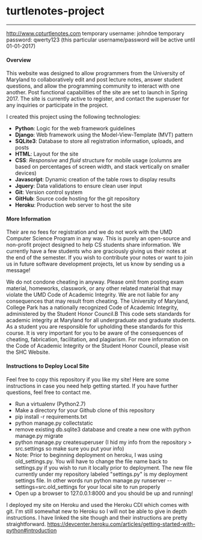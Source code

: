 # turtlenotes-project
---------
http://www.cpturtlenotes.com
temporary username: johndoe
temporary password: qwerty123
(this particular username/password will be active until 01-01-2017)

#### Overview
This website was designed to allow programmers from the University of Maryland to collaboratively edit and post lecture notes, answer student questions, and allow the programming community to interact with one another. Post functional capabilities of the site are set to launch in Spring 2017. The site is currently active to register, and contact the superuser for any inquiries or participate in the project.

I created this project using the following technologies:

- **Python**: Logic for the web framework guidelines
- **Django**: Web framework using the Model-View-Template (MVT) pattern
- **SQLite3**: Database to store all registration information, uploads, and posts
- **HTML**: Layout for the site
- **CSS**: *Responsive* and *fluid* structure for mobile usage (columns are based on percentages of screen width, and stack vertically on smaller devices)
- **Javascript**: Dynamic creation of the table rows to display results
- **Jquery**: Data validations to ensure clean user input
- **Git**: Version control system
- **GitHub**: Source code hosting for the git repository
- **Heroku**: Production web server to host the site

#### More Information
Their are no fees for registration and we do not work with the UMD Computer Science Program in any way. This is purely an open-source and non-profit project designed to help CS students share information. We currently have a few students who are graciously giving us their notes at the end of the semester. If you wish to contribute your notes or want to join us in future software development projects, let us know by sending us a message!

We do not condone cheating in anyway. Please omit from posting exam material, homeworks, classwork, or any other related material that may violate the UMD Code of Academic Integrity. We are not liable for any consequences that may result from cheating. The University of Maryland, College Park has a nationally recognized Code of Academic Integrity, administered by the Student Honor Council.B This code sets standards for academic integrity at Maryland for all undergraduate and graduate students. As a student you are responsible for upholding these standards for this course. It is very important for you to be aware of the consequences of cheating, fabrication, facilitation, and plagiarism. For more information on the Code of Academic Integrity or the Student Honor Council, please visit the SHC Website.

#### Instructions to Deploy Local Site

Feel free to copy this repository if you like my site! Here are some instructions in case you need help getting started.
If you have further questions, feel free to contact me.

- Run a virtualenv (Python2.7) 
- Make a directory for your Github clone of this repository
- pip install -r requirements.txt
- python manage.py collectstatic
- remove existing db.sqlite3 database and create a new one with python manage.py migrate 
- python manage.py createsuperuser (I hid my info from the repository > src.settings so make sure you put your info)
- Note: Prior to beginning deployment on heroku, I was using old_settings.py. You will have to change the file name back to settings.py
  if you wish to run it locally prior to deployment. The new file currently under my repository labeled "settings.py" is my deployment settings file. In other words run python manage.py runserver --settings=src.old_settings for your local site to run properly
- Open up a browser to 127.0.0.1:8000 and you should be up and running!

I deployed my site on Heroku and used the Heroku CDI which comes with git. I'm still somewhat new to Heroku so I will not be able to give in depth instructions. I have linked the site though and their instructions are pretty straightforward.
https://devcenter.heroku.com/articles/getting-started-with-python#introduction
